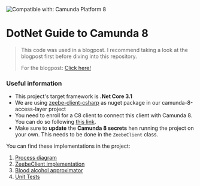 ![Compatible with: Camunda Platform 8](https://img.shields.io/badge/Compatible%20with-Camunda%20Platform%208-0072Ce)
# DotNet Guide to Camunda 8
> This code was used in a blogpost. I recommend taking a look at the blogpost first before diving into this repository.
> 
> For the blogpost: [Click here!](https://camunda.com/blog/2022/11/camunda-platform-8-dotnet-developers/) 

### Useful information
- This project's target framework is **.Net Core 3.1**
- We are using [zeebe-client-csharp](https://github.com/camunda-community-hub/zeebe-client-csharp) as nuget package in our camunda-8-access-layer project
- You need to enroll for a C8 client to connect this client with Camunda 8. You can do so following [this link](https://accounts.cloud.camunda.io/signup). 
- Make sure to **update** the **Camunda 8 secrets** hen running the project on your own. This needs to be done in the `ZeebeClient` class. 

You can find these implementations in the project: 
1. [Process diagram](./DotNet-Camunda8-getting-started/Resources) 
2. [ZeebeClient implementation](./DotNet-Camunda8-getting-started/ZeebeClient.cs)
3. [Blood alcohol approximator](./blood-alcohol-approximator/BloodAlcoholApproximator.cs)
4. [Unit Tests](./test-bac-approximator/UnitTest.cs)